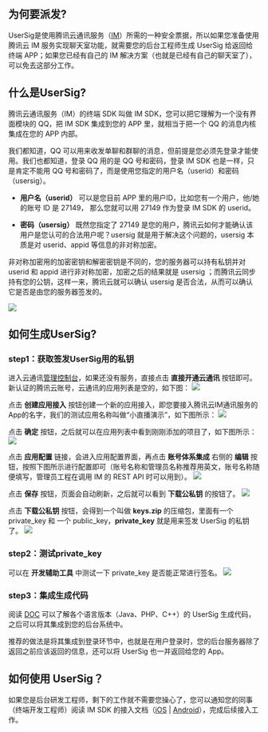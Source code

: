 ## 为何要派发?

UserSig是使用腾讯云通讯服务（[IM](https://cloud.tencent.com/product/im)）所需的一种安全票据，所以如果您准备使用腾讯云 IM 服务实现聊天室功能，就需要您的后台工程师生成 UserSig 给返回给终端 APP；如果您已经有自己的 IM 解决方案（也就是已经有自己的聊天室了），可以免去这部分工作。

## 什么是UserSig?
腾讯云通讯服务（IM）的终端 SDK 叫做 IM SDK，您可以把它理解为一个没有界面模块的 QQ，把 IM SDK 集成到您的 APP 里，就相当于把一个 QQ 的消息内核集成在您的 APP 内部。

我们都知道，QQ 可以用来收发单聊和群聊的消息，但前提是您必须先登录才能使用。我们也都知道，登录 QQ 用的是 QQ 号和密码，登录 IM SDK 也是一样，只是肯定不能用 QQ 号和密码了，而是使用您指定的用户名（userid）和密码（usersig）。

- **用户名（userid）**
可以是您目前 APP 里的用户ID，比如您有一个用户，他/她的账号 ID 是 27149， 那么您就可以用 27149 作为登录 IM SDK 的 userid。

- **密码（usersig）**
既然您指定了 27149 是您的用户，腾讯云如何才能确认该用户是您认可的合法用户呢？usersig 就是用于解决这个问题的，usersig 本质是对 userid、appid 等信息的非对称加密。

 非对称加密用的加密密钥和解密密钥是不同的，您的服务器可以持有私钥并对 userid 和 appid 进行非对称加密，加密之后的结果就是 usersig ；而腾讯云同步持有您的公钥，这样一来，腾讯云就可以确认 usersig 是否合法，从而可以确认它是否是由您的服务器签发的。

![](https://mc.qcloudimg.com/static/img/1e218acdf45772973f9f6c363ab55d89/image.jpg)

## 如何生成UserSig?

### step1：获取签发UserSig用的私钥

进入云通讯[管理控制台](https://console.cloud.tencent.com/avc)，如果还没有服务，直接点击 **直接开通云通讯** 按钮即可。新认证的腾讯云账号，云通讯的应用列表是空的，如下图：
![](//mc.qcloudimg.com/static/img/c033ddba671a514c7b160e1c99a08b55/image.png)

点击 **创建应用接入** 按钮创建一个新的应用接入，即您要接入腾讯云IM通讯服务的App的名字，我们的测试应用名称叫做“小直播演示”，如下图所示：
![](//mc.qcloudimg.com/static/img/897bff65af6202322a434b6fa3f8a0bd/image.png)

点击 **确定** 按钮，之后就可以在应用列表中看到刚刚添加的项目了，如下图所示：
![](https://mc.qcloudimg.com/static/img/fff565dc81ba26ca7af4951264b7bb4c/image.png)

点击 **应用配置** 链接，会进入应用配置界面，再点击 **账号体系集成** 右侧的 **编辑** 按钮，按照下图所示进行配置即可（账号名称和管理员名称推荐用英文，账号名称随便填写，管理员工程在调用 IM 的 REST API 时可以用到）。
![](https://mc.qcloudimg.com/static/img/1104e8354d234d949840c9b6c396fd24/image.png)

点击 **保存** 按钮，页面会自动刷新，之后就可以看到 **下载公私钥** 的按钮了。
![](https://mc.qcloudimg.com/static/img/67810cab51216a813b47edcb960ab67a/image.png)

点击 **下载公私钥** 按钮，会得到一个叫做 **keys.zip** 的压缩包，里面有一个 private_key 和 一个 public_key，**private_key** 就是用来签发 UserSig 的私钥了。
![](https://mc.qcloudimg.com/static/img/615590334ba32627857fdb309176682f/image.png)

### step2：测试private_key
可以在 **开发辅助工具** 中测试一下 private_key 是否能正常进行签名。
![](https://mc.qcloudimg.com/static/img/b7d40f17068d9f6605bcac81e2891b5e/image.png)

### step3：集成生成代码
阅读 [DOC](https://cloud.tencent.com/document/product/269/1510) 可以了解各个语言版本（Java、PHP、C++）的 UserSig 生成代码，之后可以将其集成到您的后台系统中。

推荐的做法是将其集成到登录环节中，也就是在用户登录时，您的后台服务器除了返回之前应该返回的信息，还可以将 UserSig 也一并返回给您的 App。

## 如何使用 UserSig？
如果您是后台研发工程师，剩下的工作就不需要您操心了，您可以通知您的同事（终端开发工程师）阅读 IM SDK 的接入文档（[iOS](https://cloud.tencent.com/document/product/269/9149) | [Android](https://cloud.tencent.com/document/product/269/9233)），完成后续接入工作。

